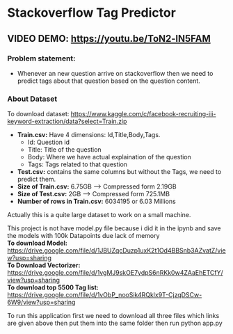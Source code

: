 # Stackoverflow Tag Predictor

## VIDEO DEMO: https://youtu.be/ToN2-lN5FAM

### Problem statement: 
* Whenever an new question arrive on stackoverflow then we need to predict tags about that question based on the question content.

### About Dataset
To download dataset: https://www.kaggle.com/c/facebook-recruiting-iii-keyword-extraction/data?select=Train.zip
* **Train.csv:** Have 4 dimensions: Id,Title,Body,Tags.
    * Id: Question id
    * Title: Title of the question
    * Body: Where we have actual explaination of the question
    * Tags: Tags related to that question
* **Test.csv:** contains the same columns but without the Tags, we need to predict them.
* **Size of Train.csv:** 6.75GB --> Compressed form 2.19GB
* **Size of Test.csv:** 2GB --> Compressed form 725.1MB
* **Number of rows in Train.csv:** 6034195 or 6.03 Millions

Actually this is a quite large dataset to work on a small machine.

This project is not have model.py file because i did it in the ipynb and save the models with 100k Datapoints due lack of memory<br>
**To download Model:** https://drive.google.com/file/d/1JBUZqcDuzp1uxK2t1Od4BBSnb3AZvatZ/view?usp=sharing<br>
**To Download Vectorizer:** https://drive.google.com/file/d/1vgMJ9skOE7ydpS6nRKk0w4ZAaEhETCfY/view?usp=sharing<br>
**To download top 5500 Tag list:** https://drive.google.com/file/d/1vObP_nooSik4RQklx9T-CjzqDSCw-6W9/view?usp=sharing<br>

To run this application first we need to download all three files which links are given above then put them into the same folder then run python app.py
